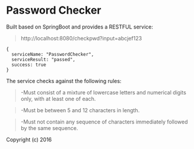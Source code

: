 # Password Checker

Built based on SpringBoot and provides a RESTFUL service:

> http://localhost:8080/checkpwd?input=abcjef123
```
{
  serviceName: "PasswordChecker",
  serviceResult: "passed",
  success: true
}
```

The service checks against the following rules:
> -Must consist of a mixture of lowercase letters and numerical digits only, with at least one of each.

> -Must be between 5 and 12 characters in length.

> -Must not contain any sequence of characters immediately followed by the same sequence.


Copyright (c) 2016
